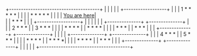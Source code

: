
+--------------------------------------+
|                                      |
|                                      |
|       +------------------+           |
|       | 1 *  *  *  *  *  |           |
|       | *  *  *  *  *    |           |
|       | [You are here](http://nnekannagbo.com/)|           
|       |     *    * *     |           |
|       +------------------+           |
|                                      |
|                                      |
|     +--------------+ +--------------+ |
|     | 2  *  *  *   | | 3   *  *  *  | |
|     |  *  *  *  *  | |   *  *  *  * | |
|     |    *  *  *   | |     *  *  *  | |
|     +--------------+ +--------------+ |
|                                      |
|     +--------------+ +--------------+ |
|     | 4   *  *  *   | | 5   *  *  * | |
|     |   *  *  *  *  | |   *  *  *  *| |
|     |  *  *  *  *   | |    *  *  *  | |
|     +--------------+ +--------------+ |
|                                      |
|                                      |
+--------------------------------------+


